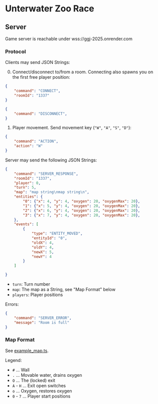 # Unterwater Zoo Race

## Server

Game server is reachable under wss://ggj-2025.onrender.com

### Protocol

Clients may send JSON Strings:

0. Connect/disconnect to/from a room. Connecting also spawns you on the first free player position:

```json
{
    "command": "CONNECT",
    "roomId": "1337"
}
```

```json
{
    "command": "DISCONNECT",
}
```

1. Player movement. Send movement key (`"W"`, `"A"`, `"S"`, `"D"`):

```json
{
    "command": "ACTION",
    "action": "W"
}
```

Server may send the following JSON Strings:

```json
{
    "command": "SERVER_RESPONSE",
    "roomId": "1337",
    "player": 0,
    "turn": 5,
    "map": "map string\nmap string\n",
    "entities": {
        "0": {"x": 4, "y": 4, "oxygen": 20, "oxygenMax": 20},
        "1": {"x": 5, "y": 4, "oxygen": 20, "oxygenMax": 20},
        "2": {"x": 6, "y": 4, "oxygen": 20, "oxygenMax": 20},
        "3": {"x": 7, "y": 4, "oxygen": 20, "oxygenMax": 20},
    },
    "events": [
        {
            "type": "ENTITY_MOVED",
            "entityId": "0",
            "oldX": 4,
            "oldY": 4,
            "newX": 5,
            "newY": 4
        }
    ]

}
```

* `turn`: Turn number
* `map`: The map as a String, see "Map Format" below
* `players`: Player positions

Errors:

```json
{
    "command": "SERVER_ERROR",
    "message": "Room is full"
}
```

### Map Format

See [example_map.ts](example_map.ts).

Legend:

* `#` ... Wall
* `.` ... Movable water, drains oxygen
* `O` ... The (locked) exit
* `A` - `H` ... Exit open switches
* `o` ... Oxygen, restores oxygen
* `0` - `7` ... Player start positions
